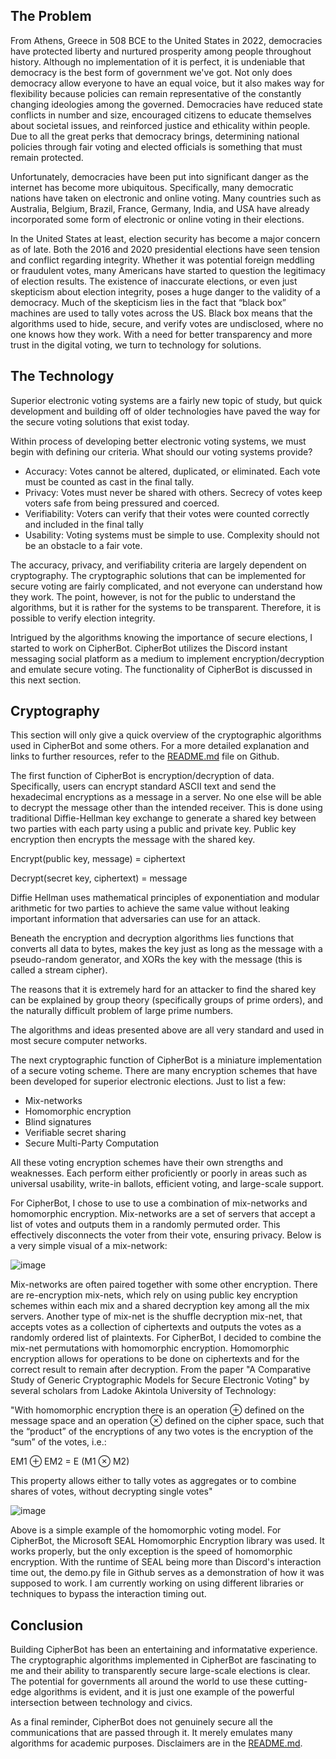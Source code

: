 ## The Problem

From Athens, Greece in 508 BCE to the United States in 2022, democracies have protected liberty and nurtured prosperity among people throughout history. Although no implementation of it is perfect, it is undeniable that democracy is the best form of government we've got. Not only does democracy allow everyone to have an equal voice, but it also makes way for flexibility because policies can remain representative of the constantly changing ideologies among the governed. Democracies have reduced state conflicts in number and size, encouraged citizens to educate themselves about societal issues, and reinforced justice and ethicality within people. Due to all the great perks that democracy brings, determining national policies through fair voting and elected officials is something that must remain protected.

Unfortunately, democracies have been put into significant danger as the internet has become more ubiquitous. Specifically, many democratic nations have taken on electronic and online voting. Many countries such as Australia, Belgium, Brazil, France, Germany, India, and USA have already incorporated some form of electronic or online voting in their elections. 

In the United States at least, election security has become a major concern as of late. Both the 2016 and 2020 presidential elections have seen tension and conflict regarding integrity. Whether it was potential foreign meddling or fraudulent votes, many Americans have started to question the legitimacy of election results. The existence of inaccurate elections, or even just skepticism about election integrity, poses a huge danger to the validity of a democracy. Much of the skepticism lies in the fact that “black box” machines are used to tally votes across the US. Black box means that the algorithms used to hide, secure, and verify votes are undisclosed, where no one knows how they work. With a need for better transparency and more trust in the digital voting, we turn to technology for solutions.


## The Technology

Superior electronic voting systems are a fairly new topic of study, but quick development and building off of older technologies have paved the way for the secure voting solutions that exist today. 

Within process of developing better electronic voting systems, we must begin with defining our criteria. What should our voting systems provide?

-	Accuracy: Votes cannot be altered, duplicated, or eliminated. Each vote must be counted as cast in the final tally.
-	Privacy: Votes must never be shared with others. Secrecy of votes keep voters safe from being pressured and coerced.
-	Verifiability: Voters can verify that their votes were counted correctly and included in the final tally
-	Usability: Voting systems must be simple to use. Complexity should not be an obstacle to a fair vote.

The accuracy, privacy, and verifiability criteria are largely dependent on cryptography. The cryptographic solutions that can be implemented for secure voting are fairly complicated, and not everyone can understand how they work. The point, however, is not for the public to understand the algorithms, but it is rather for the systems to be transparent. Therefore, it is possible to verify election integrity.

Intrigued by the algorithms knowing the importance of secure elections, I started to work on CipherBot. CipherBot utilizes the Discord instant messaging social platform as a medium to implement encryption/decryption and emulate secure voting. The functionality of CipherBot is discussed in this next section.

## Cryptography

This section will only give a quick overview of the cryptographic algorithms used in CipherBot and some others. For a more detailed explanation and links to further resources, refer to the [README.md](https://github.com/xckev/CipherBot/blob/master/README.md) file on Github. 

The first function of CipherBot is encryption/decryption of data. Specifically, users can encrypt standard ASCII text and send the hexadecimal encryptions as a message in a server. No one else will be able to decrypt the message other than the intended receiver. This is done using traditional Diffie-Hellman key exchange to generate a shared key between two parties with each party using a public and private key. Public key encryption then encrypts the message with the shared key.

Encrypt(public key, message) = ciphertext

Decrypt(secret key, ciphertext) = message

Diffie Hellman uses mathematical principles of exponentiation and modular arithmetic for two parties to achieve the same value without leaking important information that adversaries can use for an attack.
 
Beneath the encryption and decryption algorithms lies functions that converts all data to bytes, makes the key just as long as the message with a pseudo-random generator, and XORs the key with the message (this is called a stream cipher).

The reasons that it is extremely hard for an attacker to find the shared key can be explained by group theory (specifically groups of prime orders), and the naturally difficult problem of large prime numbers. 

The algorithms and ideas presented above are all very standard and used in most secure computer networks.

The next cryptographic function of CipherBot is a miniature implementation of a secure voting scheme. 
There are many encryption schemes that have been developed for superior electronic elections. Just to list a few:

-	Mix-networks
-	Homomorphic encryption
-	Blind signatures
-	Verifiable secret sharing
-	Secure Multi-Party Computation

All these voting encryption schemes have their own strengths and weaknesses. Each perform either proficiently or poorly in areas such as universal usability, write-in ballots, efficient voting, and large-scale support.

For CipherBot, I chose to use to use a combination of mix-networks and homomorphic encryption. Mix-networks are a set of servers that accept a list of votes and outputs them in a randomly permuted order. This effectively disconnects the voter from their vote, ensuring privacy. Below is a very simple visual of a mix-network:

![image](https://user-images.githubusercontent.com/54916002/185511537-2d63a75d-ff7c-4ffd-a468-eb0ee9eca95b.png)

Mix-networks are often paired together with some other encryption. There are re-encryption mix-nets, which rely on using public key encryption schemes within each mix and a shared decryption key among all the mix servers. Another type of mix-net is the shuffle decryption mix-net, that accepts votes as a collection of ciphertexts and outputs the votes as a randomly ordered list of plaintexts. For CipherBot, I decided to combine the mix-net permutations with homomorphic encryption. Homomorphic encryption allows for operations to be done on ciphertexts and for the correct result to remain after decryption. From the paper "A Comparative Study of Generic Cryptographic Models for Secure Electronic Voting" by several scholars from Ladoke Akintola University of Technology:

"With homomorphic encryption there is an operation ⊕ defined on the message space and an operation ⊗ defined on the cipher space, such that the “product” of the encryptions of any two votes is the encryption of the “sum” of the votes, i.e.:

EM1 ⊕ EM2 = E (M1 ⊗ M2)

This property allows either to tally votes as aggregates or to combine shares of votes, without decrypting single votes"

![image](https://user-images.githubusercontent.com/54916002/185511562-5cfad681-573d-4451-b57e-70fd1d1898e7.png)

Above is a simple example of the homomorphic voting model. For CipherBot, the Microsoft SEAL Homomorphic Encryption library was used. It works properly, but the only exception is the speed of homomorphic encryption. With the runtime of SEAL being more than Discord's interaction time out, the demo.py file in Github serves as a demonstration of how it was supposed to work. I am currently working on using different libraries or techniques to bypass the interaction timing out.

## Conclusion

Building CipherBot has been an entertaining and informatative experience. The cryptographic algorithms implemented in CipherBot are fascinating to me and their ability to transparently secure large-scale elections is clear. The potential for governments all around the world to use these cutting-edge algorithms is evident, and it is just one example of the powerful intersection between technology and civics. 

As a final reminder, CipherBot does not genuinely secure all the communications that are passed through it. It merely emulates many algorithms for academic purposes. Disclaimers are in the [README.md](https://github.com/xckev/CipherBot/blob/master/README.md).
